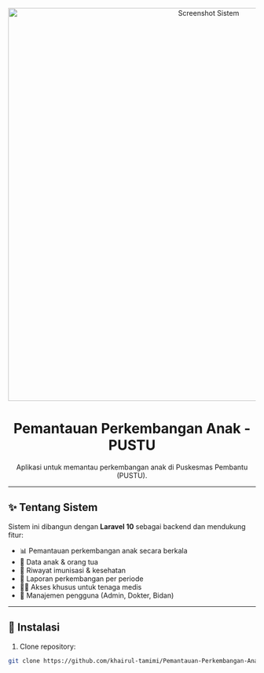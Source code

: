 <p align="center">
    <a href="#" target="_blank">
        <img src="https://raw.githubusercontent.com/khairul-tamimi/Pemantauan-Perkembangan-Anak-Pustu/main/public/screenshot.png"
            width="800" alt="Screenshot Sistem">
    </a>
</p>

<h1 align="center">Pemantauan Perkembangan Anak - PUSTU</h1>

<p align="center">
    Aplikasi untuk memantau perkembangan anak di Puskesmas Pembantu (PUSTU).
</p>

---

## ✨ Tentang Sistem
Sistem ini dibangun dengan **Laravel 10** sebagai backend dan mendukung fitur:
- 📊 Pemantauan perkembangan anak secara berkala
- 🧒 Data anak & orang tua
- 💉 Riwayat imunisasi & kesehatan
- 📑 Laporan perkembangan per periode
- 👨‍⚕️ Akses khusus untuk tenaga medis
- 🔐 Manajemen pengguna (Admin, Dokter, Bidan)

---

## 🚀 Instalasi
1. Clone repository:
```bash
git clone https://github.com/khairul-tamimi/Pemantauan-Perkembangan-Anak-Pustu.git
